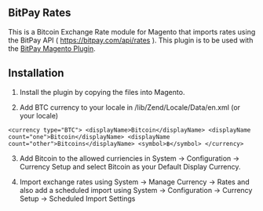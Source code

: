 BitPay Rates
------------

This is a Bitcoin Exchange Rate module for Magento that imports rates using the BitPay API ( https://bitpay.com/api/rates ). This plugin is to be used with the [BitPay Magento Plugin](https://github.com/bitpay/magento-plugin "Bitpay Magento Plugin Source Code").

Installation
------------

1. Install the plugin by copying the files into Magento.

2. Add BTC currency to your locale in /lib/Zend/Locale/Data/en.xml (or your locale)

``
<currency type="BTC">
    <displayName>Bitcoin</displayName>
    <displayName count="one">Bitcoin</displayName>
    <displayName count="other">Bitcoins</displayName>
    <symbol>฿</symbol>
</currency>
``

3. Add Bitcoin to the allowed curriencies in System -> Configuration -> Currency Setup and select Bitcoin as your Default Display Currency.

4. Import exchange rates using System -> Manage Currency -> Rates and also add a scheduled import using System -> Configuration -> Currency Setup -> Scheduled Import Settings
